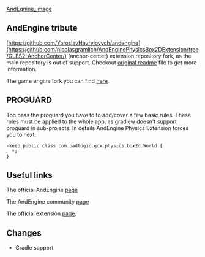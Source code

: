 [AndEgnine_image](https://koenig-media.raywenderlich.com/uploads/2012/05/AndEngine.png)

## AndEngine tribute

[https://github.com/YaroslavHavrylovych/andengine](https://github.com/nicolasgramlich/AndEnginePhysicsBox2DExtension/tree/GLES2-AnchorCenter/) (anchor-center) 
extension repository fork, as the main repository is out of support.
Checkout [original readme](https://github.com/nicolasgramlich/AndEnginePhysicsBox2DExtension/blob/GLES2/README.md)
file to get more information.

The game engine fork you can find [here](https://github.com/YaroslavHavrylovych/andengine).

## PROGUARD

Too pass the proguard you have to to add/cover a few basic rules. These rules must be applied to the whole app, as gradlew doesn't support proguard in sub-projects. In details AndEngine Physics Extension
forces you to next:

```
-keep public class com.badlogic.gdx.physics.box2d.World {                                                                         
  *;                                                                                                                              
}
```

## Useful links

The official AndEngine [page](http://www.andengine.org/)

The AndEngine community [page](http://andengine-community.com/)

The official extension 
[page](https://github.com/nicolasgramlich/AndEnginePhysicsBox2DExtension/tree/GLES2-AnchorCenter/).

## Changes

* Gradle support
